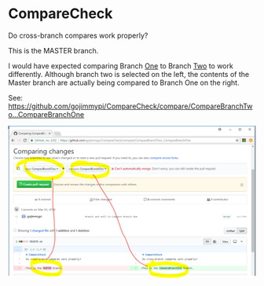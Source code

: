# CompareCheck
Do cross-branch compares work properly?

This is the MASTER branch.

I would have expected comparing Branch [One](https://github.com/gojimmypi/CompareCheck/tree/CompareBranchOne) to Branch [Two](https://github.com/gojimmypi/CompareCheck/tree/CompareBranchTwo) to work differently. Although branch two is selected on the left, the contents of the Master branch are actually being compared to Branch One on the right. 

See: https://github.com/gojimmypi/CompareCheck/compare/CompareBranchTwo...CompareBranchOne

![Image of GitCompare](https://raw.githubusercontent.com/gojimmypi/CompareCheck/master/GitCompare.PNG)
